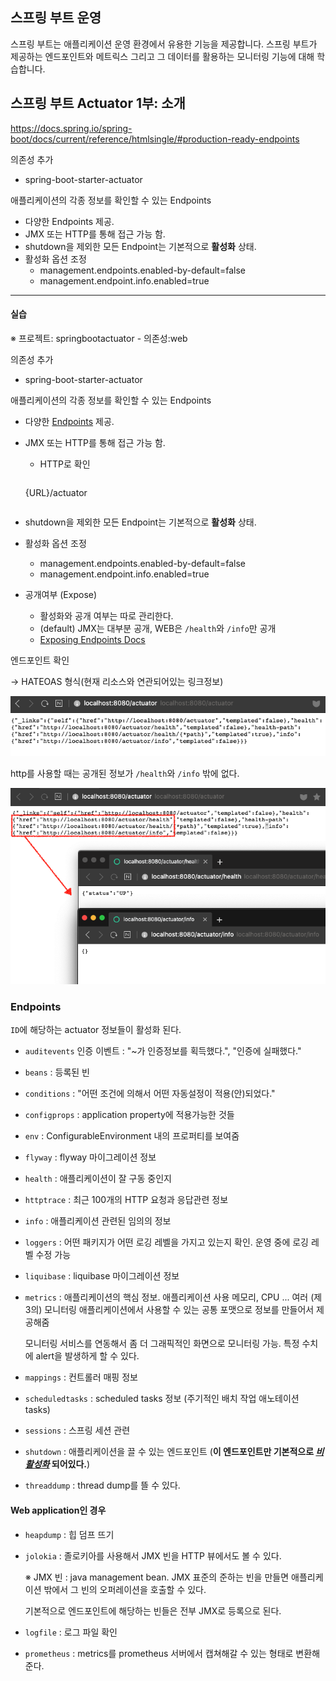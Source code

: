 ## 스프링 부트 운영

스프링 부트는 애플리케이션 운영 환경에서 유용한 기능을 제공합니다. 스프링 부트가 제공하는 엔드포인트와 메트릭스 그리고 그 데이터를 활용하는 모니터링 기능에 대해 학습합니다.

## 스프링 부트 Actuator 1부: 소개

https://docs.spring.io/spring-boot/docs/current/reference/htmlsingle/#production-ready-endpoints

의존성 추가

* spring-boot-starter-actuator

애플리케이션의 각종 정보를 확인할 수 있는 Endpoints

* 다양한 Endpoints 제공.
* JMX 또는 HTTP를 통해 접근 가능 함.
* shutdown을 제외한 모든 Endpoint는 기본적으로 **활성화** 상태.
* 활성화 옵션 조정
  * management.endpoints.enabled-by-default=false
  * management.endpoint.info.enabled=true

---

#### 실습

※ 프로젝트: springbootactuator - 의존성:web

의존성 추가

* spring-boot-starter-actuator

애플리케이션의 각종 정보를 확인할 수 있는 Endpoints

* 다양한 [Endpoints](#endpoints) 제공.

* JMX 또는 HTTP를 통해 접근 가능 함.

  * HTTP로 확인
  
    ```
  {URL}/actuator
    ```

* shutdown을 제외한 모든 Endpoint는 기본적으로 **활성화** 상태.

* 활성화 옵션 조정

  * management.endpoints.enabled-by-default=false
  * management.endpoint.info.enabled=true
  
* 공개여부 (Expose)

  * 활성화와 공개 여부는 따로 관리한다.
  * (default) JMX는 대부분 공개, WEB은 `/health`와 `/info`만 공개
  * [Exposing Endpoints Docs](https://docs.spring.io/spring-boot/docs/current/reference/htmlsingle/#production-ready-endpoints)



엔드포인트 확인 

→ HATEOAS 형식(현재 리소스와 연관되어있는 링크정보)

![image-20210106184800128](images/image-20210106184800128.png)

http를 사용할 때는 공개된 정보가  `/health`와 `/info` 밖에 없다.

![image-20210106185244703](images/image-20210106185244703.png)









<a name="endpoints"></a>

### Endpoints

`ID`에 해당하는 actuator 정보들이 활성화 된다.

* `auditevents` 인증 이벤트 : "~가 인증정보를 획득했다.", "인증에 실패했다."

* `beans` : 등록된 빈
* `conditions` : "어떤 조건에 의해서 어떤 자동설정이 적용(안)되었다."

* `configprops` : application property에 적용가능한 것들
* `env` : ConfigurableEnvironment 내의 프로퍼티를 보여줌
* `flyway` : flyway 마이그레이션 정보
* `health` : 애플리케이션이 잘 구동 중인지
* `httptrace` : 최근 100개의 HTTP 요청과 응답관련 정보
* `info` : 애플리케이션 관련된 임의의 정보

* `loggers` : 어떤 패키지가 어떤 로깅 레벨을 가지고 있는지 확인. 운영 중에 로깅 레벨 수정 가능

* `liquibase` : liquibase 마이그레이션 정보

* `metrics` : 애플리케이션의 핵심 정보. 애플리케이션 사용 메모리, CPU ... 여러 (제 3의) 모니터링 애플리케이션에서 사용할 수 있는 공통 포맷으로 정보를 만들어서 제공해줌

  모니터링 서비스를 연동해서 좀 더 그래픽적인 화면으로 모니터링 가능. 특정 수치에 alert을 발생하게 할 수 있다.

* `mappings` : 컨트롤러 매핑 정보

* `scheduledtasks` :  scheduled tasks 정보 (주기적인 배치 작업 애노테이션 tasks)

* `sessions` : 스프링 세션 관련

* `shutdown` : 애플리케이션을 끌 수 있는 엔드포인트 (**이 엔드포인트만 기본적으로 *<u>비활성화</u>* 되어있다.**)

* `threaddump` : thread dump를 뜰 수 있다.

#### Web application인 경우

* `heapdump` : 힙 덤프 뜨기

* `jolokia` : 졸로키아를 사용해서 JMX 빈을 HTTP 뷰에서도 볼 수 있다.

  ※ JMX 빈 : java management bean. JMX 표준의 준하는 빈을 만들면 애플리케이션 밖에서 그 빈의 오퍼레이션을 호출할 수 있다.

  기본적으로 엔드포인트에 해당하는 빈들은 전부 JMX로 등록으로 된다.

* `logfile` : 로그 파일 확인
* `prometheus` : metrics를 prometheus 서버에서 캡쳐해갈 수 있는 형태로 변환해준다.



